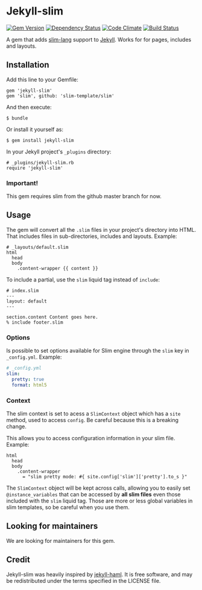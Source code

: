 # Jekyll-slim

[![Gem Version](http://img.shields.io/gem/v/jekyll-slim.svg?style=flat)](#)
[![Dependency
Status](http://img.shields.io/gemnasium/slim-template/jekyll-slim.svg?style=flat)](https://gemnasium.com/slim-template/jekyll-slim)
[![Code
Climate](http://img.shields.io/codeclimate/github/slim-template/jekyll-slim.svg?style=flat)](https://codeclimate.com/github/slim-template/jekyll-slim)
[![Build Status](http://img.shields.io/travis/slim-template/jekyll-slim.svg?style=flat)](https://travis-ci.org/slim-template/jekyll-slim)

A gem that adds [slim-lang](http://slim-lang.com) support to [Jekyll](http://github.com/mojombo/jekyll). Works for for pages, includes and layouts.

## Installation

Add this line to your Gemfile:

    gem 'jekyll-slim'
    gem 'slim', github: 'slim-template/slim'

And then execute:

    $ bundle

Or install it yourself as:

    $ gem install jekyll-slim

In your Jekyll project's `_plugins` directory:

    # _plugins/jekyll-slim.rb
    require 'jekyll-slim'

### Important!

This gem requires slim from the github master branch for now.

## Usage

The gem will convert all the `.slim` files in your project's directory into HTML. That includes files in sub-directories, includes and layouts. Example:

```slim
# _layouts/default.slim
html
  head
  body
    .content-wrapper {{ content }}
```
To include a partial, use the `slim` liquid tag instead of `include`:

```slim
# index.slim
---
layout: default
---

section.content Content goes here.
% include footer.slim

```

### Options

Is possible to set options available for Slim engine through the `slim` key in `_config.yml`. Example:

```yaml
# _config.yml
slim:
  pretty: true
  format: html5
```

### Context

The slim context is set to acess a `SlimContext` object which has a `site` method, used to access `config`. Be careful because this is a breaking change.

This allows you to access configuration information in your slim file. Example:

```slim
html
  head
  body
    .content-wrapper
      = "slim pretty mode: #{ site.config['slim']['pretty'].to_s }"
```

The `SlimContext` object will be kept across calls, allowing you to easily set
`@instance_variables` that can be accessed by **all slim files** even those included with the `slim`
liquid tag. Those are more or less global variables in slim templates, so be careful when you use them.

## Looking for maintainers

We are looking for maintainers for this gem.

## Credit

Jekyll-slim was heavily inspired by [jekyll-haml](https://github.com/samvincent/jekyll-haml). It is free software, and may be redistributed under the terms specified in the LICENSE file.

